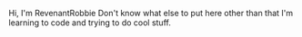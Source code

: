 Hi, I'm RevenantRobbie
Don't know what else to put here other than that I'm learning to code and trying to do cool stuff.
